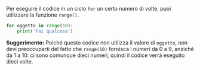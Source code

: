Per eseguire il codice in un ciclo `for` un certo numero di volte, puoi utilizzare la funzione `range()`.

```python
for oggetto in range(10):
    print('Fai qualcosa')
```

**Suggerimento:** Poiché questo codice non utilizza il valore di `oggetto`, non devi preoccuparti del fatto che `range(10)` fornisca i numeri da 0 a 9, anziché da 1 a 10: ci sono comunque dieci numeri, quindi il codice verrà eseguito dieci volte.
